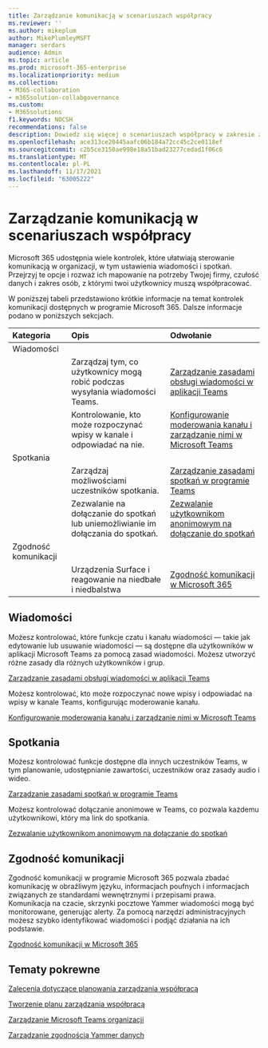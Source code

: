 ```yaml
---
title: Zarządzanie komunikacją w scenariuszach współpracy
ms.reviewer: ''
ms.author: mikeplum
author: MikePlumleyMSFT
manager: serdars
audience: Admin
ms.topic: article
ms.prod: microsoft-365-enterprise
ms.localizationpriority: medium
ms.collection:
- M365-collaboration
- m365solution-collabgovernance
ms.custom:
- M365solutions
f1.keywords: NOCSH
recommendations: false
description: Dowiedz się więcej o scenariuszach współpracy w zakresie zarządzania komunikacją.
ms.openlocfilehash: ace313ce20445aafc06b184a72cc45c2ce0118ef
ms.sourcegitcommit: c2b5ce3150ae998e18a51bad23277cedad1f06c6
ms.translationtype: MT
ms.contentlocale: pl-PL
ms.lasthandoff: 11/17/2021
ms.locfileid: "63005222"
---
```

# <a name="communications-governance-for-collaboration-scenarios"></a>Zarządzanie komunikacją w scenariuszach współpracy

Microsoft 365 udostępnia wiele kontrolek, które ułatwiają sterowanie komunikacją w organizacji, w tym ustawienia wiadomości i spotkań. Przejrzyj te opcje i rozważ ich mapowanie na potrzeby Twojej firmy, czułość danych i zakres osób, z którymi twoi użytkownicy muszą współpracować.

W poniższej tabeli przedstawiono krótkie informacje na temat kontrolek komunikacji dostępnych w programie Microsoft 365. Dalsze informacje podano w poniższych sekcjach.

|Kategoria|Opis|Odwołanie|
|:-------|:----------|:--------|
|Wiadomości|||
||Zarządzaj tym, co użytkownicy mogą robić podczas wysyłania wiadomości Teams.|[Zarządzanie zasadami obsługi wiadomości w aplikacji Teams](/microsoftteams/messaging-policies-in-teams)|
||Kontrolowanie, kto może rozpoczynać wpisy w kanale i odpowiadać na nie.|[Konfigurowanie moderowania kanału i zarządzanie nimi w Microsoft Teams](/microsoftteams/manage-channel-moderation-in-teams)|
|Spotkania|||
||Zarządzaj możliwościami uczestników spotkania.|[Zarządzanie zasadami spotkań w programie Teams](/microsoftteams/meeting-policies-in-teams)|
||Zezwalanie na dołączanie do spotkań lub uniemożliwianie im dołączania do spotkań.|[Zezwalanie użytkownikom anonimowym na dołączanie do spotkań](/microsoftteams/meeting-settings-in-teams#allow-anonymous-users-to-join-meetings)|
|Zgodność komunikacji|||
||Urządzenia Surface i reagowanie na niedbałe i niedbalstwa|[Zgodność komunikacji w Microsoft 365](../compliance/communication-compliance.md)|

## <a name="messaging"></a>Wiadomości

Możesz kontrolować, które funkcje czatu i kanału wiadomości — takie jak edytowanie lub usuwanie wiadomości — są dostępne dla użytkowników w aplikacji Microsoft Teams za pomocą zasad wiadomości. Możesz utworzyć różne zasady dla różnych użytkowników i grup.

[Zarządzanie zasadami obsługi wiadomości w aplikacji Teams](/microsoftteams/messaging-policies-in-teams)

Możesz kontrolować, kto może rozpoczynać nowe wpisy i odpowiadać na wpisy w kanale Teams, konfigurując moderowanie kanału.

[Konfigurowanie moderowania kanału i zarządzanie nimi w Microsoft Teams](/microsoftteams/manage-channel-moderation-in-teams)

## <a name="meetings"></a>Spotkania

Możesz kontrolować funkcje dostępne dla innych uczestników Teams, w tym planowanie, udostępnianie zawartości, uczestników oraz zasady audio i wideo.

[Zarządzanie zasadami spotkań w programie Teams](/microsoftteams/meeting-policies-in-teams)

Możesz kontrolować dołączanie anonimowe w Teams, co pozwala każdemu użytkownikowi, który ma link do spotkania.

[Zezwalanie użytkownikom anonimowym na dołączanie do spotkań](/microsoftteams/meeting-settings-in-teams#allow-anonymous-users-to-join-meetings)


## <a name="communication-compliance"></a>Zgodność komunikacji

Zgodność komunikacji w programie Microsoft 365 pozwala zbadać komunikację w obraźliwym języku, informacjach poufnych i informacjach związanych ze standardami wewnętrznymi i przepisami prawa. Komunikacja na czacie, skrzynki pocztowe Yammer wiadomości mogą być monitorowane, generując alerty. Za pomocą narzędzi administracyjnych możesz szybko identyfikować wiadomości i podjąć działania na ich podstawie.

[Zgodność komunikacji w Microsoft 365](../compliance/communication-compliance.md)

## <a name="related-topics"></a>Tematy pokrewne

[Zalecenia dotyczące planowania zarządzania współpracą](collaboration-governance-overview.md#collaboration-governance-planning-recommendations)

[Tworzenie planu zarządzania współpracą](collaboration-governance-first.md)

[Zarządzanie Microsoft Teams organizacji](/microsoftteams/enable-features-office-365)

[Zarządzanie zgodnością Yammer danych](/yammer/manage-security-and-compliance/manage-data-compliance)
